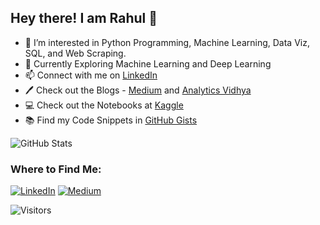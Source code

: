 <h2>Hey there! I am Rahul 👋</h2>

- 👀 I’m interested in Python Programming, Machine Learning, Data Viz, SQL, and Web Scraping.
- 🌱 Currently Exploring Machine Learning and Deep Learning
- 📫 Connect with me on [LinkedIn](https://www.linkedin.com/in/rahul-shah6)
- 🖊  Check out the Blogs - [Medium](https://rahulshah6.medium.com) and [Analytics Vidhya](https://www.analyticsvidhya.com/blog/author/rahul105/)
- 💻 Check out the Notebooks at [Kaggle](https://www.kaggle.com/rahulshah06)
- 📚 Find my Code Snippets in [GitHub Gists](https://gist.github.com/Rahuls66)

![GitHub Stats](https://github-readme-stats.vercel.app/api?username=Rahuls66&theme=dark&show_icons=true)


<h3>Where to Find Me:</h3>
<p>
<a href="https://www.linkedin.com/in/rahul-shah6" target="_blank"><img alt="LinkedIn" src="https://img.shields.io/badge/linkedin-%230077B5.svg?&style=for-the-badge&logo=linkedin&logoColor=white" /></a> <a href="https://rahulshah6.medium.com" target="_blank"><img alt="Medium" src="https://img.shields.io/badge/medium-%2312100E.svg?&style=for-the-badge&logo=medium&logoColor=white" /></a>
</p>

![Visitors](https://gpvc.arturio.dev/Rahuls66)
